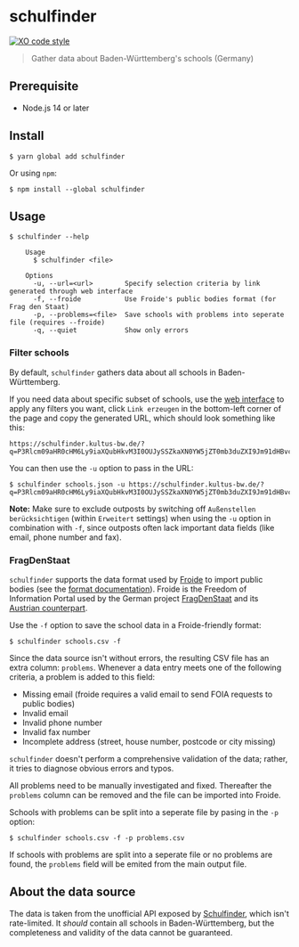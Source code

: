 # schulfinder

[![XO code style](https://img.shields.io/badge/code_style-XO-5ed9c7.svg)](https://github.com/xojs/xo)

> Gather data about Baden-Württemberg's schools (Germany)

## Prerequisite

- Node.js 14 or later

## Install

```
$ yarn global add schulfinder
```

Or using `npm`:

```
$ npm install --global schulfinder
```

## Usage

```
$ schulfinder --help

	Usage
	  $ schulfinder <file>

	Options
	  -u, --url=<url>        Specify selection criteria by link generated through web interface
	  -f, --froide           Use Froide's public bodies format (for Frag den Staat)
	  -p, --problems=<file>  Save schools with problems into seperate file (requires --froide)
	  -q, --quiet            Show only errors
```

### Filter schools

By default, `schulfinder` gathers data about all schools in Baden-Württemberg.

If you need data about specific subset of schools, use the [web interface](https://schulfinder.kultus-bw.de/) to apply any filters you want, click `Link erzeugen` in the bottom-left corner of the page and copy the generated URL, which should look something like this:

```
https://schulfinder.kultus-bw.de/?q=P3Rlcm09aHR0cHM6Ly9iaXQubHkvM3I0OUJySSZkaXN0YW5jZT0mb3duZXI9Jm91dHBvc3RzPTEm
```

You can then use the `-u` option to pass in the URL:

```
$ schulfinder schools.json -u https://schulfinder.kultus-bw.de/?q=P3Rlcm09aHR0cHM6Ly9iaXQubHkvM3I0OUJySSZkaXN0YW5jZT0mb3duZXI9Jm91dHBvc3RzPTEm
```

**Note:** Make sure to exclude outposts by switching off `Außenstellen berücksichtigen` (within `Erweitert` settings) when using the `-u` option in combination with `-f`, since outposts often lack important data fields (like email, phone number and fax). 

### FragDenStaat

`schulfinder` supports the data format used by [Froide](https://github.com/okfde/froide) to import public bodies (see the [format documentation](https://froide.readthedocs.io/en/latest/importpublicbodies/#format)). Froide is the Freedom of Information Portal used by the German project [FragDenStaat](https://fragdenstaat.de/) and its [Austrian counterpart](https://fragdenstaat.at/).

Use the `-f` option to save the school data in a Froide-friendly format:

```
$ schulfinder schools.csv -f
```

Since the data source isn't without errors, the resulting CSV file has an extra column: `problems`.
Whenever a data entry meets one of the following criteria, a problem is added to this field:

- Missing email (froide requires a valid email to send FOIA requests to public bodies)
- Invalid email
- Invalid phone number
- Invalid fax number
- Incomplete address (street, house number, postcode or city missing)

`schulfinder` doesn't perform a comprehensive validation of the data; rather, it tries to diagnose obvious errors and typos.

All problems need to be manually investigated and fixed. Thereafter the `problems` column can be removed and the file can be imported into Froide.

Schools with problems can be split into a seperate file by pasing in the `-p` option:

```
$ schulfinder schools.csv -f -p problems.csv
```

If schools with problems are split into a seperate file or no problems are found, the `problems` field will be emited from the main output file.

## About the data source

The data is taken from the unofficial API exposed by [Schulfinder](https://schulfinder.kultus-bw.de/), which isn't rate-limited. It _should_ contain all schools in Baden-Württemberg, but the completeness and validity of the data cannot be guaranteed.
